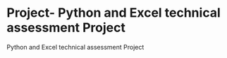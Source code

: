 # Project- Python and Excel technical assessment Project
Python and Excel technical assessment Project

